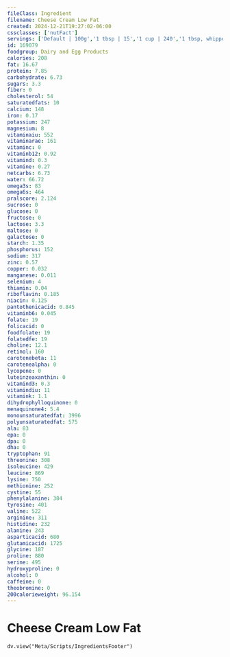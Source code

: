 ```yaml
---
fileClass: Ingredient
filename: Cheese Cream Low Fat
created: 2024-12-21T19:27:02-06:00
cssclasses: ['nutFact']
servings: ['Default | 100g','1 tbsp | 15','1 cup | 240','1 tbsp, whipped | 10']
id: 169079
foodgroup: Dairy and Egg Products
calories: 208
fat: 16.67
protein: 7.85
carbohydrate: 6.73
sugars: 3.3
fiber: 0
cholesterol: 54
saturatedfats: 10
calcium: 148
iron: 0.17
potassium: 247
magnesium: 8
vitaminaiu: 552
vitaminarae: 161
vitaminc: 0
vitaminb12: 0.92
vitamind: 0.3
vitamine: 0.27
netcarbs: 6.73
water: 66.72
omega3s: 83
omega6s: 464
pralscore: 2.124
sucrose: 0
glucose: 0
fructose: 0
lactose: 3.3
maltose: 0
galactose: 0
starch: 1.35
phosphorus: 152
sodium: 317
zinc: 0.57
copper: 0.032
manganese: 0.011
selenium: 4
thiamin: 0.04
riboflavin: 0.185
niacin: 0.125
pantothenicacid: 0.845
vitaminb6: 0.045
folate: 19
folicacid: 0
foodfolate: 19
folatedfe: 19
choline: 12.1
retinol: 160
carotenebeta: 11
carotenealpha: 0
lycopene: 0
luteinzeaxanthin: 0
vitamind3: 0.3
vitamindiu: 11
vitamink: 1.1
dihydrophylloquinone: 0
menaquinone4: 5.4
monounsaturatedfat: 3996
polyunsaturatedfat: 575
ala: 83
epa: 0
dpa: 0
dha: 0
tryptophan: 91
threonine: 308
isoleucine: 429
leucine: 869
lysine: 750
methionine: 252
cystine: 55
phenylalanine: 384
tyrosine: 401
valine: 522
arginine: 311
histidine: 232
alanine: 243
asparticacid: 680
glutamicacid: 1725
glycine: 187
proline: 880
serine: 495
hydroxyproline: 0
alcohol: 0
caffeine: 0
theobromine: 0
200calorieweight: 96.154
---
```


# Cheese Cream Low Fat

```dataviewjs
dv.view("Meta/Scripts/IngredientsFooter")
```